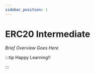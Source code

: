 ```yaml
---
sidebar_position: 1
---
```


# ERC20 Intermediate

_Brief Overview Goes Here_

:::tip Happy Learning!!

<QuestButton text="Go To Quest" link="" />

:::
